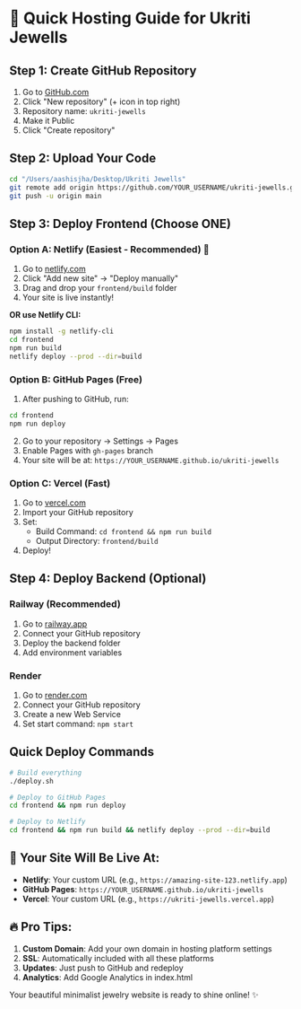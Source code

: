 # 🚀 Quick Hosting Guide for Ukriti Jewells

## Step 1: Create GitHub Repository

1. Go to [GitHub.com](https://github.com)
2. Click "New repository" (+ icon in top right)
3. Repository name: `ukriti-jewells`
4. Make it Public
5. Click "Create repository"

## Step 2: Upload Your Code

```bash
cd "/Users/aashisjha/Desktop/Ukriti Jewells"
git remote add origin https://github.com/YOUR_USERNAME/ukriti-jewells.git
git push -u origin main
```

## Step 3: Deploy Frontend (Choose ONE)

### Option A: Netlify (Easiest - Recommended) 🌟

1. Go to [netlify.com](https://netlify.com)
2. Click "Add new site" → "Deploy manually"
3. Drag and drop your `frontend/build` folder
4. Your site is live instantly!

**OR use Netlify CLI:**
```bash
npm install -g netlify-cli
cd frontend
npm run build
netlify deploy --prod --dir=build
```

### Option B: GitHub Pages (Free)

1. After pushing to GitHub, run:
```bash
cd frontend
npm run deploy
```
2. Go to your repository → Settings → Pages
3. Enable Pages with `gh-pages` branch
4. Your site will be at: `https://YOUR_USERNAME.github.io/ukriti-jewells`

### Option C: Vercel (Fast)

1. Go to [vercel.com](https://vercel.com)
2. Import your GitHub repository
3. Set:
   - Build Command: `cd frontend && npm run build`
   - Output Directory: `frontend/build`
4. Deploy!

## Step 4: Deploy Backend (Optional)

### Railway (Recommended)
1. Go to [railway.app](https://railway.app)
2. Connect your GitHub repository
3. Deploy the backend folder
4. Add environment variables

### Render
1. Go to [render.com](https://render.com)
2. Connect your GitHub repository
3. Create a new Web Service
4. Set start command: `npm start`

## Quick Deploy Commands

```bash
# Build everything
./deploy.sh

# Deploy to GitHub Pages
cd frontend && npm run deploy

# Deploy to Netlify
cd frontend && npm run build && netlify deploy --prod --dir=build
```

## 🎯 Your Site Will Be Live At:

- **Netlify**: Your custom URL (e.g., `https://amazing-site-123.netlify.app`)
- **GitHub Pages**: `https://YOUR_USERNAME.github.io/ukriti-jewells`
- **Vercel**: Your custom URL (e.g., `https://ukriti-jewells.vercel.app`)

## 🔥 Pro Tips:

1. **Custom Domain**: Add your own domain in hosting platform settings
2. **SSL**: Automatically included with all these platforms
3. **Updates**: Just push to GitHub and redeploy
4. **Analytics**: Add Google Analytics in index.html

Your beautiful minimalist jewelry website is ready to shine online! ✨
